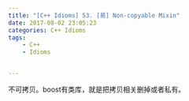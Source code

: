 ```yaml
---
title: "[C++ Idioms] 53. [易] Non-copyable Mixin"
date: 2017-08-02 23:05:23
categories: C++ Idioms
tags:
    - C++
    - Idioms


---
```

不可拷贝。<!--more-->boost有类库，就是把拷贝相关删掉或者私有。